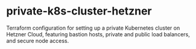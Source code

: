 # private-k8s-cluster-hetzner
Terraform configuration for setting up a private Kubernetes cluster on Hetzner Cloud, featuring bastion hosts, private and public load balancers, and secure node access.
